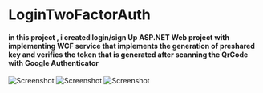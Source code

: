 # LoginTwoFactorAuth
#### in this project , i created login/sign Up ASP.NET Web project with implementing WCF service that implements the generation of preshared key and verifies the token that is generated after scanning the QrCode with Google Authenticator

![Screenshot](Registration.png)
![Screenshot](QrCode.png)
![Screenshot](SignIn.png)
